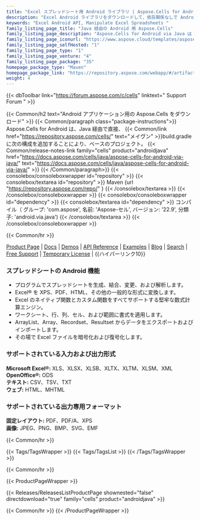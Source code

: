 ```yaml
---
title: "Excel スプレッドシート用 Android ライブラリ | Aspose.Cells for Android"
description: "Excel Android ライブラリをダウンロードして、依存関係なしで Android アプリ内から Excel ファイルを作成、読み取り、書き込み、または操作します。"
keywords: "Excel Android API, Manipulate Excel Spreadsheets "
family_listing_page_title: "Java 経由の Android 用 Aspose.Cells"
family_listing_page_description: "Aspose.Cells for Android via Java は Android スプレッドシート API であり、開発者は Microsoft Excel に依存せずに Excel スプレッドシートの読み取り、書き込み、操作、変換、またはレンダリングが可能な Android アプリケーションを構築できます。"
family_listing_page_iconurl: "https://www.aspose.cloud/templates/aspose/App_Themes/V3/images/cells/272x272/aspose_cells-for-android.png"
family_listing_page_selfHosted: "1"
family_listing_page_type: "1"
family_listing_page_venture: "4"
family_listing_page_package: "35"
homepage_package_type: "Maven"
homepage_package_link: "https://repository.aspose.com/webapp/#/artifacts/browse/tree/General/repo/com/aspose/aspose-cells"
weight: 4
---
```


{{< dbToolbar link="https://forum.aspose.com/c/cells" linktext=" Support Forum " >}}

{{< Common/h2 text="Android アプリケーション用の Aspose.Cells をダウンロード"  >}}
{{< Common/paragraph class="package-instructions">}}
Aspose.Cells for Android は、Java 経由で直接、
{{< Common/link href="https://repository.aspose.com/cells/" text="メイヴン"  >}}build.gradle に次の構成を追加することにより、ベースのプロジェクト。
{{< Common/release-notes-link family="cells" product="androidjava" href="https://docs.aspose.com/cells/java/aspose-cells-for-android-via-java/" text="https://docs.aspose.com/cells/java/aspose-cells-for-android-via-java/"  >}}
{{< /Common/paragraph>}}
{{< consolebox/consoleboxwrapper id="repository" >}}
{{< consolebox/textarea id="repository" >}}
Maven {url "https://repository.aspose.com/repo/" }
{{< /consolebox/textarea >}}
{{< /consolebox/consoleboxwrapper >}}
{{< consolebox/consoleboxwrapper id="dependency" >}}
{{< consolebox/textarea id="dependency" >}}
コンパイル（
グループ: 'com.aspose',
名前: 'Aspose-セル',
バージョン: '22.9',
分類子: 'android.via.java')
{{< /consolebox/textarea >}}
{{< /consolebox/consoleboxwrapper >}}

{{< Common/hr >}}

[Product Page](https://products.aspose.com/cells/android-java/) | [Docs](https://docs.aspose.com/cells/androidjava/) | [Demos](https://products.aspose.app/cells/family) | [API Reference](https://reference.aspose.com/cells/java) | [Examples](https://github.com/aspose-cells/Aspose.Cells-for-Java) | [Blog](https://blog.aspose.com/category/cells/) | [Search](https://search.aspose.com/) | [Free Support](https://forum.aspose.com/c/cells) | [Temporary License](https://purchase.aspose.com/temporary-license) | {{ハイパーリンク10}}

### スプレッドシートの Android 機能

- プログラムでスプレッドシートを生成、結合、変更、および解析します。
- Excel® を XPS、PDF、HTML、その他の一般的な形式に変換します。
- Excel のネイティブ関数とカスタム関数をすべてサポートする堅牢な数式計算エンジン。
- ワークシート、行、列、セル、および範囲に書式を適用します。
- ArrayList、Array、Recordset、Resultset からデータをエクスポートおよびインポートします。
- その場で Excel ファイルを暗号化および復号化します。

### サポートされている入力および出力形式

**Microsoft Excel®:** XLS、XLSX、XLSB、XLTX、XLTM、XLSM、XML\
**OpenOffice®:** ODS\
**テキスト:** CSV、TSV、TXT\
**ウェブ:** HTML、MHTML

### サポートされている出力専用フォーマット

**固定レイアウト:** PDF、PDF/A、XPS\
**画像:** JPEG、PNG、BMP、SVG、EMF

{{< Common/hr >}}

{{< Tags/TagsWrapper >}}
{{< Tags/TagsList >}}
{{< /Tags/TagsWrapper >}}

{{< Common/hr >}}

{{< ProductPageWrapper >}}

<!-- ReleasesListProductPage-->

{{< Releases/ReleasesListProductPage shownested="false"  directdownload="true" family="cells" product="androidjava" >}}

<!-- /ReleasesListProductPage-->

{{< Common/hr >}}
{{< /ProductPageWrapper >}}


